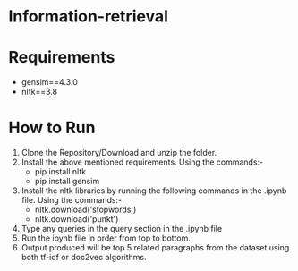 # Information-retrieval

 <h1>Requirements</h1>
    <ul>
        <li>gensim==4.3.0</li>
        <li>nltk==3.8</li>
    </ul>
    <h1>How to Run</h1>
    <ol>
        <li>
          Clone the Repository/Download and unzip the folder.
        </li>
        <li>
           Install the above mentioned requirements.
           Using the commands:-
            <ul>
                 <li>pip install nltk</li>
                 <li>pip install gensim</li>
            </ul>
        </li>
        <li>
           Install the nltk libraries by running the following commands in the .ipynb file.
           Using the commands:-
            <ul>
                 <li>nltk.download('stopwords')</li>
                 <li>nltk.download('punkt')</li>
            </ul>
        </li>
        <li>
           Type any queries in the query section in the .ipynb file  
        </li>
        <li>
            Run the ipynb file in order from top to bottom.
        </li>
        <li>
            Output produced will be top 5 related paragraphs from the dataset using both tf-idf or doc2vec algorithms.
        </li>
    </ol>

